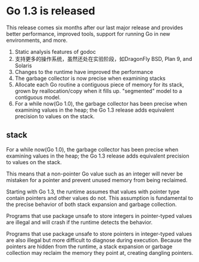 # Go 1.3 is released

This release comes six months after our last major release and
provides better performance, improved tools,
support for running Go in new environments, and more.

1. Static analysis features of godoc
2. 支持更多的操作系统，虽然还处在实验阶段，如DragonFly BSD, Plan 9, and Solaris
3. Changes to the runtime have improved the performance
4. The garbage collector is now precise when examining stacks
5. Allocate each Go routine a contiguous piece of memory for its stack, grown by reallocation/copy when it fills up.
   "segmented" model to a contiguous model.
6. For a while now(Go 1.0), the garbage collector has been precise when examining values in the heap;
   the Go 1.3 release adds equivalent precision to values on the stack.


## stack

For a while now(Go 1.0), the garbage collector has been precise when examining values in the heap; the Go 1.3 release adds equivalent precision to values on the stack.

This means that a non-pointer Go value such as an integer will never be mistaken for a pointer and prevent unused memory from being reclaimed.

Starting with Go 1.3, the runtime assumes that values with pointer type contain pointers and other values do not. This assumption is fundamental to the precise behavior of both stack expansion and garbage collection. 

Programs that use package unsafe to store integers in pointer-typed values are illegal and will crash if the runtime detects the behavior.

Programs that use package unsafe to store pointers in integer-typed values are also illegal but more difficult to diagnose during execution.
Because the pointers are hidden from the runtime, a stack expansion or garbage collection may reclaim the memory they point at, creating dangling pointers.
